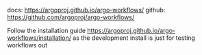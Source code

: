 docs: https://argoproj.github.io/argo-workflows/
github: https://github.com/argoproj/argo-workflows/

Follow the installation guide 
  https://argoproj.github.io/argo-workflows/installation/
as the development install is just for testing workflows out